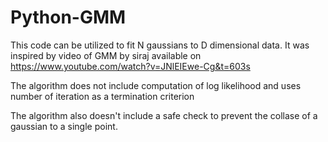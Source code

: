 # Python-GMM

This code can be utilized to fit N gaussians to D dimensional data. It 
was inspired by video of GMM by siraj available
on https://www.youtube.com/watch?v=JNlEIEwe-Cg&t=603s

The algorithm does not include computation of log likelihood
and uses number of iteration as a termination criterion

The algorithm also doesn't include a safe check to prevent the
collase of a gaussian to a single point.
